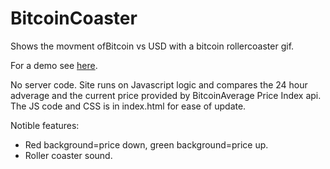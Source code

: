 # BitcoinCoaster
Shows the movment ofBitcoin vs USD with a bitcoin rollercoaster gif.

For a demo see [here](http://experiments.keelyhill.com/bitcoin).

No server code. Site runs on Javascript logic and compares the 24 hour adverage and the current price provided by BitcoinAverage Price Index api. The JS code and CSS is in index.html for ease of update.

Notible features:
* Red background=price down, green background=price up.
* Roller coaster sound.
